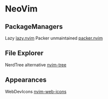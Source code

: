 # NeoVim
## PackageManagers
Lazy [lazy.nvim](https://github.com/folke/lazy.nvim)
Packer unmaintained [packer.nvim](https://github.com/wbthomason/packer.nvim?tab=readme-ov-file)

## File Explorer
NerdTree alternative [nvim-tree](https://github.com/nvim-tree/nvim-tree.lua)

## Appearances
WebDevIcons [nvim-web-icons](https://github.com/nvim-tree/nvim-web-devicons)

